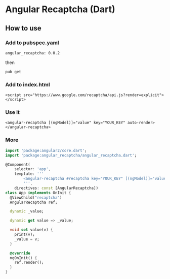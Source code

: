 # Angular Recaptcha (Dart)

## How to use

### Add to pubspec.yaml
`angular_recaptcha: 0.0.2`

then

`pub get`

### Add to index.html

`<script src="https://www.google.com/recaptcha/api.js?render=explicit"></script>`

### Use it

`<angular-recaptcha [(ngModel)]="value" key="YOUR_KEY" auto-render></angular-recaptcha>`


### More

```dart
import 'package:angular2/core.dart';
import 'package:angular_recaptcha/angular_recaptcha.dart';

@Component(
    selector: 'app',
    template: '''
        <angular-recaptcha #recaptcha key="YOUR_KEY" [(ngModel)]="value"></angular-recaptcha>
        ''',
    directives: const [AngularRecaptcha])
class App implements OnInit {
  @ViewChild("recaptcha")
  AngularRecaptcha ref;

  dynamic _value;

  dynamic get value => _value;

  void set value(v) {
    print(v);
    _value = v;
  }

  @override
  ngOnInit() {
    ref.render();
  }
}
```
